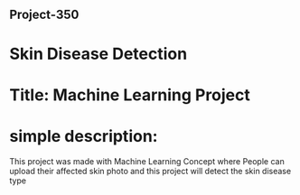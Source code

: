 ﻿Project-350
----------
 # Skin Disease Detection
 # Title: Machine Learning Project
  
 # simple description:
 This project was made with Machine Learning Concept where People can upload their affected skin photo and this project will detect the skin disease type

 
